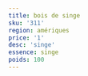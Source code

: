 ```yaml
---
title: bois de singe
sku: '311'
region: amériques
price: '1'
desc: 'singe'
essence: singe
poids: 100
---
```

